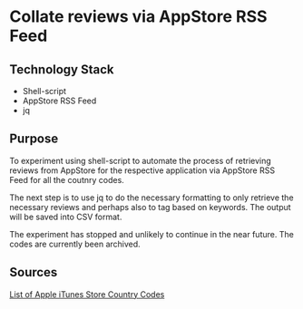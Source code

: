# Collate reviews via AppStore RSS Feed

## Technology Stack
- Shell-script
- AppStore RSS Feed
- jq

## Purpose
To experiment using shell-script to automate the process of retrieving reviews from AppStore for the respective application via AppStore RSS Feed for all the coutnry codes.

The next step is to use jq to do the necessary formatting to only retrieve the necessary reviews and perhaps also to tag based on keywords. The output will be saved into CSV format. 


The experiment has stopped and unlikely to continue in the near future. The codes are currently been archived. 

## Sources
[List of Apple iTunes Store Country Codes](https://gist.github.com/daFish/5990634)

